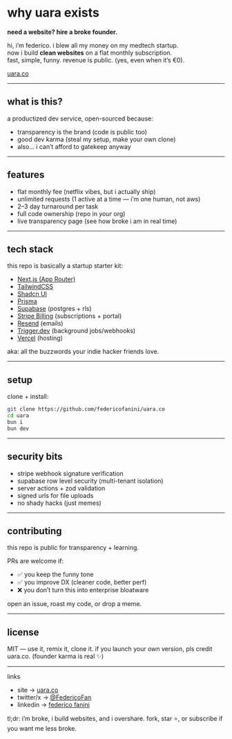 # why uara exists

**need a website? hire a broke founder.**

hi, i’m federico. i blew all my money on my medtech startup.  
now i build **clean websites** on a flat monthly subscription.  
fast, simple, funny. revenue is public. (yes, even when it’s €0).

[uara.co](https://uara.co)

---

## what is this?

a productized dev service, open-sourced because:

- transparency is the brand (code is public too)
- good dev karma (steal my setup, make your own clone)
- also… i can’t afford to gatekeep anyway

---

## features

- flat monthly fee (netflix vibes, but i actually ship)
- unlimited requests (1 active at a time — i’m one human, not aws)
- 2–3 day turnaround per task
- full code ownership (repo in _your_ org)
- live transparency page (see how broke i am in real time)

---

## tech stack

this repo is basically a startup starter kit:

- [Next.js (App Router)](https://nextjs.org/)
- [TailwindCSS](https://tailwindcss.com/)
- [Shadcn UI](https://ui.shadcn.com/)
- [Prisma](https://www.prisma.io/)
- [Supabase](https://supabase.com/) (postgres + rls)
- [Stripe Billing](https://stripe.com/) (subscriptions + portal)
- [Resend](https://resend.com/) (emails)
- [Trigger.dev](https://trigger.dev/) (background jobs/webhooks)
- [Vercel](https://vercel.com/) (hosting)

aka: all the buzzwords your indie hacker friends love.

---

## setup

clone + install:

```bash
git clone https://github.com/federicofanini/uara.co
cd uara
bun i
bun dev
```

---

## security bits

- stripe webhook signature verification
- supabase row level security (multi-tenant isolation)
- server actions + zod validation
- signed urls for file uploads
- no shady hacks (just memes)

---

## contributing

this repo is public for transparency + learning.

PRs are welcome if:

- ✅ you keep the funny tone
- ✅ you improve DX (cleaner code, better perf)
- ❌ you don’t turn this into enterprise bloatware

open an issue, roast my code, or drop a meme.

---

## license

MIT — use it, remix it, clone it.
if you launch your own version, pls credit uara.co.
(founder karma is real ✨)

---

links

- site → [uara.co](https://uara.co)
- twitter/x → [@FedericoFan](https://x.com/FedericoFan)
- linkedin → [federico fanini](https://www.linkedin.com/in/federico-fanini/?originalSubdomain=it)

tl;dr: i’m broke, i build websites, and i overshare.
fork, star ⭐, or subscribe if you want me less broke.
